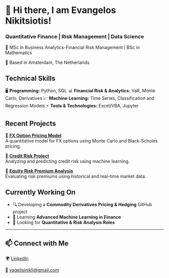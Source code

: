 
# 👋 Hi there, I am Evangelos Nikitsiotis!

### Quantitative Finance | Risk Management | Data Science

🚀 MSc in Business Analytics-Financial Risk Management | BSc in Mathematics 

📍 Based in Amsterdam, The Netherlands  

## Technical Skills  
🖥 **Programming:** Python, SQL 
📊 **Financial Risk & Analytics:** VaR, Monte Carlo, Derivatives
📈 **Machine Learning:** Time Series, Classification and Regression Models
⚡ **Tools & Technologies:** Excel/VBA, Jupyter


## Recent Projects  
📌 **[FX Option Pricing Model](https://github.com/VagNikli/FX-Option-Pricing-Model)**  
A quantitative model for FX options using Monte Carlo and Black-Scholes pricing.

📌 **[Credit Risk Project](https://github.com/VagNikli/Credit_Risk-Project)**  
Analyzing and predicting credit risk using machine learning.

📌 **[Equity Risk Premium Analysis](https://github.com/VagNikli/Equity-Risk-Premium)**  
Evaluating risk premiums using historical and real-time market data.


## Currently Working On  
- 🔍 Developing a **Commodity Derivatives Pricing & Hedging** GitHub project  
- 📖 Learning **Advanced Machine Learning in Finance**  
- 🤝 Looking for **Quantitative & Risk Analysis Roles**  

---

## 📫 Connect with Me  
🌍 [LinkedIn](https://www.linkedin.com/in/evangelos-nikitsiotis-23559722b) 

📧 vagelisinikli@gmail.com  

 
